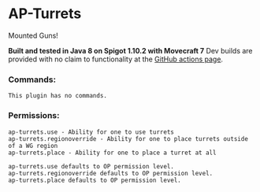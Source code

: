 # AP-Turrets
Mounted Guns! 

**Built and tested in Java 8 on Spigot 1.10.2 with Movecraft 7**
Dev builds are provided with no claim to functionality at the [GitHub actions page](https://github.com/APDevTeam/Ap-Turrets/actions).

### Commands:
```
This plugin has no commands.
```

### Permissions: 
```
ap-turrets.use - Ability for one to use turrets
ap-turrets.regionoverride - Ability for one to place turrets outside of a WG region
ap-turrets.place - Ability for one to place a turret at all

ap-turrets.use defaults to OP permission level.
ap-turrets.regionoverride defaults to OP permission level.
ap-turrets.place defaults to OP permission level.
```

